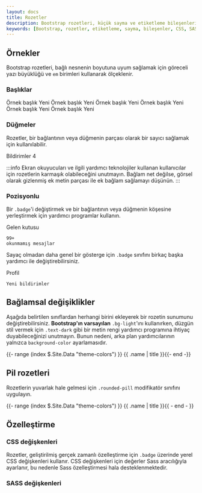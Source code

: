```yaml
---
layout: docs
title: Rozetler
description: Bootstrap rozetleri, küçük sayma ve etiketleme bileşenleridir. Bu belgede rozetlerin kullanımı ve stil değiştirme yöntemleri üzerinde durulmaktadır.
keywords: [Bootstrap, rozetler, etiketleme, sayma, bileşenler, CSS, SASS]
---
```


## Örnekler

Bootstrap rozetleri, bağlı nesnenin boyutuna uyum sağlamak için göreceli yazı büyüklüğü ve `em` birimleri kullanarak ölçeklenir.

### Başlıklar


Örnek başlık Yeni
Örnek başlık Yeni
Örnek başlık Yeni
Örnek başlık Yeni
Örnek başlık Yeni
Örnek başlık Yeni
### Düğmeler

Rozetler, bir bağlantının veya düğmenin parçası olarak bir sayıcı sağlamak için kullanılabilir.

  Bildirimler 4

:::info
Ekran okuyucuları ve ilgili yardımcı teknolojiler kullanan kullanıcılar için rozetlerin karmaşık olabileceğini unutmayın. Bağlam net değilse, görsel olarak gizlenmiş ek metin parçası ile ek bağlam sağlamayı düşünün.
:::

### Pozisyonlu

Bir `.badge`'i değiştirmek ve bir bağlantının veya düğmenin köşesine yerleştirmek için yardımcı programlar kullanın.

  Gelen kutusu
  
    99+
    okunmamış mesajlar
  

Sayaç olmadan daha genel bir gösterge için `.badge` sınıfını birkaç başka yardımcı ile değiştirebilirsiniz.

  Profil
  
    Yeni bildirimler
  

## Bağlamsal değişiklikler

Aşağıda belirtilen sınıflardan herhangi birini ekleyerek bir rozetin sunumunu değiştirebilirsiniz. **Bootstrap'ın varsayılan** `.bg-light`'ını kullanırken, düzgün stil vermek için `.text-dark` gibi bir metin rengi yardımcı programına ihtiyaç duyabileceğinizi unutmayın. Bunun nedeni, arka plan yardımcılarının yalnızca `background-color` ayarlamasıdır.



{{- range (index $.Site.Data "theme-colors") }}
{{ .name | title }}{{- end -}}



## Pil rozetleri

Rozetlerin yuvarlak hale gelmesi için `.rounded-pill` modifikatör sınıfını uygulayın.



{{- range (index $.Site.Data "theme-colors") }}
{{ .name | title }}{{ - end - }}

## Özelleştirme

### CSS değişkenleri

Rozetler, geliştirilmiş gerçek zamanlı özelleştirme için `.badge` üzerinde yerel CSS değişkenleri kullanır. CSS değişkenleri için değerler Sass aracılığıyla ayarlanır, bu nedenle Sass özelleştirmesi hala desteklenmektedir.

### SASS değişkenleri


